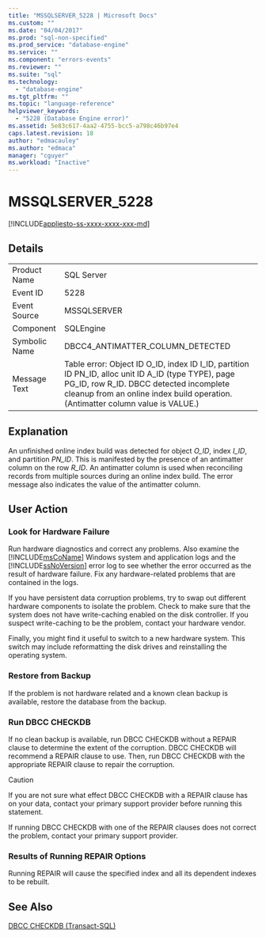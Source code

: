 ```yaml
---
title: "MSSQLSERVER_5228 | Microsoft Docs"
ms.custom: ""
ms.date: "04/04/2017"
ms.prod: "sql-non-specified"
ms.prod_service: "database-engine"
ms.service: ""
ms.component: "errors-events"
ms.reviewer: ""
ms.suite: "sql"
ms.technology: 
  - "database-engine"
ms.tgt_pltfrm: ""
ms.topic: "language-reference"
helpviewer_keywords: 
  - "5228 (Database Engine error)"
ms.assetid: 5e83c617-4aa2-4755-bcc5-a798c46b97e4
caps.latest.revision: 18
author: "edmacauley"
ms.author: "edmaca"
manager: "cguyer"
ms.workload: "Inactive"
---
```

# MSSQLSERVER_5228
[!INCLUDE[appliesto-ss-xxxx-xxxx-xxx-md](../../includes/appliesto-ss-xxxx-xxxx-xxx-md.md)]
  
## Details  
  
|||  
|-|-|  
|Product Name|SQL Server|  
|Event ID|5228|  
|Event Source|MSSQLSERVER|  
|Component|SQLEngine|  
|Symbolic Name|DBCC4_ANTIMATTER_COLUMN_DETECTED|  
|Message Text|Table error: Object ID O_ID, index ID I_ID, partition ID PN_ID, alloc unit ID A_ID (type TYPE), page PG_ID, row R_ID. DBCC detected incomplete cleanup from an online index build operation. (Antimatter column value is VALUE.)|  
  
## Explanation  
An unfinished online index build was detected for object *O_ID*, index *I_ID*, and partition *PN_ID*. This is manifested by the presence of an antimatter column on the row *R_ID*. An antimatter column is used when reconciling records from multiple sources during an online index build. The error message also indicates the value of the antimatter column.  
  
## User Action  
  
### Look for Hardware Failure  
Run hardware diagnostics and correct any problems. Also examine the [!INCLUDE[msCoName](../../includes/msconame-md.md)] Windows system and application logs and the [!INCLUDE[ssNoVersion](../../includes/ssnoversion-md.md)] error log to see whether the error occurred as the result of hardware failure. Fix any hardware-related problems that are contained in the logs.  
  
If you have persistent data corruption problems, try to swap out different hardware components to isolate the problem. Check to make sure that the system does not have write-caching enabled on the disk controller. If you suspect write-caching to be the problem, contact your hardware vendor.  
  
Finally, you might find it useful to switch to a new hardware system. This switch may include reformatting the disk drives and reinstalling the operating system.  
  
### Restore from Backup  
If the problem is not hardware related and a known clean backup is available, restore the database from the backup.  
  
### Run DBCC CHECKDB  
If no clean backup is available, run DBCC CHECKDB without a REPAIR clause to determine the extent of the corruption. DBCC CHECKDB will recommend a REPAIR clause to use. Then, run DBCC CHECKDB with the appropriate REPAIR clause to repair the corruption.  
  
> [!CAUTION]  
> If you are not sure what effect DBCC CHECKDB with a REPAIR clause has on your data, contact your primary support provider before running this statement.  
  
If running DBCC CHECKDB with one of the REPAIR clauses does not correct the problem, contact your primary support provider.  
  
### Results of Running REPAIR Options  
Running REPAIR will cause the specified index and all its dependent indexes to be rebuilt.  
  
## See Also  
[DBCC CHECKDB &#40;Transact-SQL&#41;](~/t-sql/database-console-commands/dbcc-checkdb-transact-sql.md)  
  
